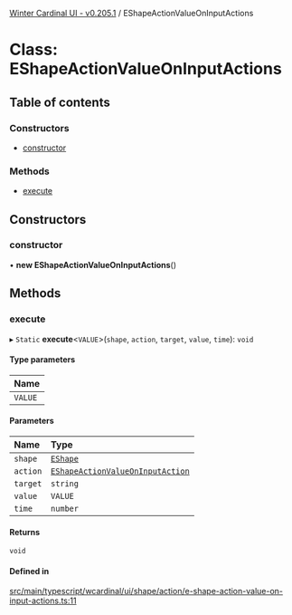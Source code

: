 [Winter Cardinal UI - v0.205.1](../index.md) / EShapeActionValueOnInputActions

# Class: EShapeActionValueOnInputActions

## Table of contents

### Constructors

- [constructor](EShapeActionValueOnInputActions.md#constructor)

### Methods

- [execute](EShapeActionValueOnInputActions.md#execute)

## Constructors

### constructor

• **new EShapeActionValueOnInputActions**()

## Methods

### execute

▸ `Static` **execute**<`VALUE`\>(`shape`, `action`, `target`, `value`, `time`): `void`

#### Type parameters

| Name |
| :------ |
| `VALUE` |

#### Parameters

| Name | Type |
| :------ | :------ |
| `shape` | [`EShape`](../interfaces/EShape.md) |
| `action` | [`EShapeActionValueOnInputAction`](../index.md#eshapeactionvalueoninputaction) |
| `target` | `string` |
| `value` | `VALUE` |
| `time` | `number` |

#### Returns

`void`

#### Defined in

[src/main/typescript/wcardinal/ui/shape/action/e-shape-action-value-on-input-actions.ts:11](https://github.com/winter-cardinal/winter-cardinal-ui/blob/v0.205.1/src/main/typescript/wcardinal/ui/shape/action/e-shape-action-value-on-input-actions.ts#L11)
